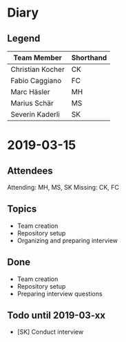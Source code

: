 # Diary
## Legend

| Team Member      | Shorthand |
| ---------------- | --------- |
| Christian Kocher | CK        |
| Fabio Caggiano   | FC        |
| Marc Häsler      | MH        |
| Marius Schär     | MS        |
| Severin Kaderli  | SK        |
# 2019-03-15

## Attendees
Attending: MH, MS, SK
Missing: CK, FC

## Topics
- Team creation
- Repository setup
- Organizing and preparing interview

## Done
- Team creation
- Repository setup
- Preparing interview questions

## Todo until 2019-03-xx
- [SK] Conduct interview
